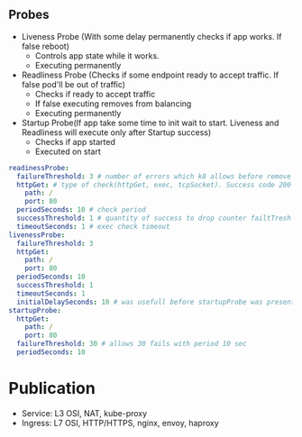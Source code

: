 ## Probes

- Liveness Probe (With some delay permanently checks if app works. If false reboot)
  - Controls app state while it works.
  - Executing permanently
- Readliness Probe (Checks if some endpoint ready to accept traffic. If false pod'll be out of traffic)
  - Checks if ready to accept traffic
  - If false executing removes from balancing
  - Executing permanently
- Startup Probe(If app take some time to init wait to start. Liveness and Readliness will execute only after Startup success)
  - Checks if app started
  - Executed on start

```yaml
readinessProbe:
  failureThreshold: 3 # number of errors which k8 allows before remove pod from balancing
  httpGet: # type of check(httpGet, exec, tcpSocket). Success code 200-399
    path: /
    port: 80
  periodSeconds: 10 # check period
  successThreshold: 1 # quantity of success to drop counter failtTresh
  timeoutSeconds: 1 # exec check timeout
livenessProbe:
  failureThreshold: 3
  httpGet:
    path: /
    port: 80
  periodSeconds: 10
  successThreshold: 1
  timeoutSeconds: 1
  initialDelaySeconds: 10 # was usefull before startupProbe was presented
startupProbe:
  httpGet:
    path: /
    port: 80
  failureThreshold: 30 # allows 30 fails with period 10 sec
  periodSeconds: 10
```

# Publication

- Service: L3 OSI, NAT, kube-proxy
- Ingress: L7 OSI, HTTP/HTTPS, nginx, envoy, haproxy

